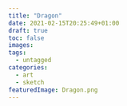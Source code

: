 ```yaml
---
title: "Dragon"
date: 2021-02-15T20:25:49+01:00
draft: true
toc: false
images:
tags:
  - untagged
categories:
  - art
  - sketch
featuredImage: Dragon.png
---
```


